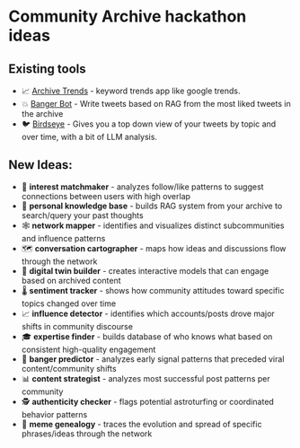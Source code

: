 # Community Archive hackathon ideas

## Existing tools

- 📈 [Archive Trends](https://labs-community-archive.streamlit.app/) - keyword trends app like google trends.
- 💥 [Banger Bot](https://theexgenesis--text-rag-ui-run.modal.run/) - Write tweets based on RAG from the most liked tweets in the archive
- 🐦 [Birdseye](https://theexgenesis--community-archive-birdseye-run.modal.run/?username=romeostevens76) - Gives you a top down view of your tweets by topic and over time, with a bit of LLM analysis.



## New Ideas:

- 🤝 **interest matchmaker** - analyzes follow/like patterns to suggest connections between users with high overlap
- 🧠 **personal knowledge base** - builds RAG system from your archive to search/query your past thoughts
- 🕸️ **network mapper** - identifies and visualizes distinct subcommunities and influence patterns
- 🗺️ **conversation cartographer** - maps how ideas and discussions flow through the network
- 🤖 **digital twin builder** - creates interactive models that can engage based on archived content
- 🌡️ **sentiment tracker** - shows how community attitudes toward specific topics changed over time
- 📈 **influence detector** - identifies which accounts/posts drove major shifts in community discourse
- 🎓 **expertise finder** - builds database of who knows what based on consistent high-quality engagement
- 🔮 **banger predictor** - analyzes early signal patterns that preceded viral content/community shifts
- 📊 **content strategist** - analyzes most successful post patterns per community
- 🕵️ **authenticity checker** - flags potential astroturfing or coordinated behavior patterns
- 🧬 **meme genealogy** - traces the evolution and spread of specific phrases/ideas through the network

